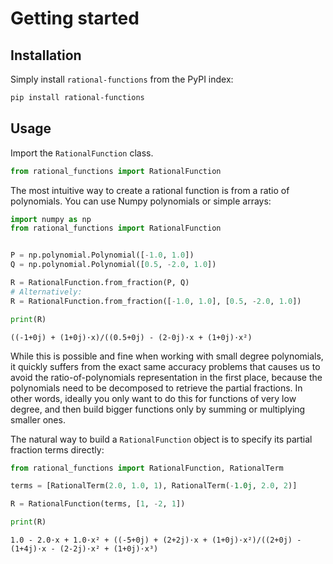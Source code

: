 # Getting started

## Installation

Simply install `rational-functions` from the PyPI index:

```bash
pip install rational-functions
```

## Usage

Import the `RationalFunction` class.

```py
from rational_functions import RationalFunction
```

The most intuitive way to create a rational function is from a ratio of polynomials. You can use Numpy polynomials or simple arrays:

```py
import numpy as np
from rational_functions import RationalFunction


P = np.polynomial.Polynomial([-1.0, 1.0])
Q = np.polynomial.Polynomial([0.5, -2.0, 1.0])

R = RationalFunction.from_fraction(P, Q)
# Alternatively:
R = RationalFunction.from_fraction([-1.0, 1.0], [0.5, -2.0, 1.0])

print(R)
```
```
((-1+0j) + (1+0j)·x)/((0.5+0j) - (2-0j)·x + (1+0j)·x²)
```

While this is possible and fine when working with small degree polynomials, it quickly suffers from the exact same accuracy problems that causes us to avoid the ratio-of-polynomials representation in the first place, because the polynomials need to be decomposed to retrieve the partial fractions. In other words, ideally you only want to do this for functions of very low degree, and then build bigger functions only by summing or multiplying smaller ones.

The natural way to build a `RationalFunction` object is to specify its partial fraction terms directly:

```py
from rational_functions import RationalFunction, RationalTerm

terms = [RationalTerm(2.0, 1.0, 1), RationalTerm(-1.0j, 2.0, 2)]

R = RationalFunction(terms, [1, -2, 1])

print(R)
```
```
1.0 - 2.0·x + 1.0·x² + ((-5+0j) + (2+2j)·x + (1+0j)·x²)/((2+0j) - (1+4j)·x - (2-2j)·x² + (1+0j)·x³)
```
